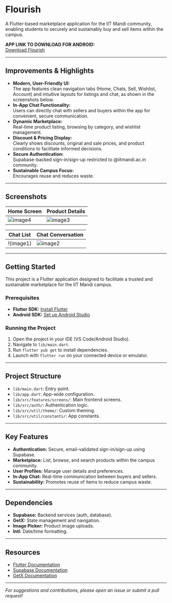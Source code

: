 # Flourish

A Flutter-based marketplace application for the IIT Mandi community, enabling students to securely and sustainably buy and sell items within the campus.

**APP LINK TO DOWNLOAD FOR ANDROID:**  
[Download Flourish](https://drive.google.com/file/d/1FWaNKYD2_f9rffQVgkGZOWB3LfP49vMc/view?usp=drivesdk)

---

## Improvements & Highlights

- **Modern, User-Friendly UI:**  
  The app features clean navigation tabs (Home, Chats, Sell, Wishlist, Account) and intuitive layouts for listings and chat, as shown in the screenshots below.
- **In-App Chat Functionality:**  
  Users can directly chat with sellers and buyers within the app for convenient, secure communication.
- **Dynamic Marketplace:**  
  Real-time product listing, browsing by category, and wishlist management.
- **Discount & Pricing Display:**  
  Clearly shows discounts, original and sale prices, and product conditions to facilitate informed decisions.
- **Secure Authentication:**  
  Supabase-backed sign-in/sign-up restricted to @iitmandi.ac.in community.
- **Sustainable Campus Focus:**  
  Encourages reuse and reduces waste.

---

## Screenshots

| Home Screen                                 | Product Details                              |
|----------------------------------------------|----------------------------------------------|
| ![image4](image4)                           | ![image3](image3)                            |

| Chat List                                   | Chat Conversation                            |
|----------------------------------------------|----------------------------------------------|
| !(image1)                           | ![image2](image2)                            |

---

## Getting Started

This project is a Flutter application designed to facilitate a trusted and sustainable marketplace for the IIT Mandi campus.

### Prerequisites

- **Flutter SDK:** [Install Flutter](https://docs.flutter.dev/get-started/install)
- **Android SDK:** [Set up Android Studio](https://developer.android.com/studio)

### Running the Project

1. Open the project in your IDE (VS Code/Android Studio).
2. Navigate to `lib/main.dart`.
3. Run `flutter pub get` to install dependencies.
4. Launch with `flutter run` on your connected device or emulator.

---

## Project Structure

- `lib/main.dart`: Entry point.
- `lib/app.dart`: App-wide configuration.
- `lib/src/features/screens/`: Main frontend screens.
- `lib/src/auth/`: Authentication logic.
- `lib/src/util/theme/`: Custom theming.
- `lib/src/util/constants/`: App constants.

---

## Key Features

- **Authentication:** Secure, email-validated sign-in/sign-up using Supabase.
- **Marketplace:** List, browse, and search products within the campus community.
- **User Profiles:** Manage user details and preferences.
- **In-App Chat:** Real-time communication between buyers and sellers.
- **Sustainability:** Promotes reuse of items to reduce campus waste.

---

## Dependencies

- **Supabase:** Backend services (auth, database).
- **GetX:** State management and navigation.
- **Image Picker:** Product image uploads.
- **Intl:** Date/time formatting.

---

## Resources

- [Flutter Documentation](https://docs.flutter.dev/)
- [Supabase Documentation](https://supabase.io/docs)
- [GetX Documentation](https://pub.dev/packages/get)

---

*For suggestions and contributions, please open an issue or submit a pull request!*

